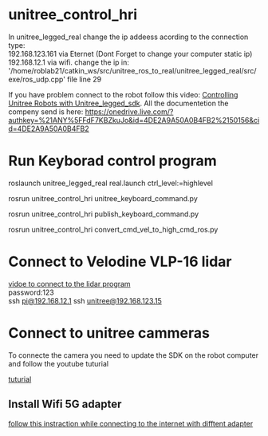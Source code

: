 # unitree_control_hri
<!-- download [unitree_ros_to_real](https://github.com/unitreerobotics/unitree_ros_to_real) and install and [unitree_legged_sdk](https://github.com/unitreerobotics/unitree_legged_sdk).\ -->
In unitree_legged_real change the ip addeess acording to the connection type:\
192.168.123.161 via Eternet (Dont Forget to change your computer static ip)\
192.168.12.1 via wifi. 
change the ip in: '/home/roblab21/catkin_ws/src/unitree_ros_to_real/unitree_legged_real/src/exe/ros_udp.cpp' file line 29

If you have problem connect to the robot follow this video: [Controlling Unitree Robots with Unitree_legged_sdk](https://www.youtube.com/watch?v=tTCbdul7xsc&t=180s).
All the documentetion the compeny send is here: https://onedrive.live.com/?authkey=%21ANY%5FFdF7KBZkuJo&id=4DE2A9A50A0B4FB2%2150156&cid=4DE2A9A50A0B4FB2

# Run Keyborad control program
roslaunch unitree_legged_real real.launch ctrl_level:=highlevel

rosrun unitree_control_hri unitree_keyboard_command.py 

rosrun unitree_control_hri publish_keyboard_command.py 

rosrun unitree_control_hri convert_cmd_vel_to_high_cmd_ros.py 

# Connect to Velodine VLP-16 lidar
[vidoe to connect to the lidar program](https://www.youtube.com/watch?v=0hrY0eFTT5g&t=285s)\
password:123\
ssh pi@192.168.12.1 
ssh unitree@192.168.123.15

<!-- get wlan0 ip
00000000 -->
# Connect to unitree cammeras
To connecte the camera you need to update the SDK on the robot computer and follow the youtube tuturial

[tuturial](https://www.youtube.com/watch?v=nafv21HeeEM) 

<!--  Notes:
password:123\
ssh unitree@192.168.123.13
cd UnitreecameraSDK-main
vi trans_rect_config.yaml
chang the UDP address on my computer using ifconfig
to save and exit file :wq

cd build
rm -rf *
make

cd ..
./bins/examples_putImages

on my cpmuter:
cd UnitreecammeraSDK
cd build
cmake ..
make
cd ..
./bins/example_getimagetrans -->


## Install Wifi 5G adapter
[follow this instraction while connecting to the internet with difftent adapter](https://gist.github.com/primaryobjects/f723b966d5f42094619f9c1048c7838b)